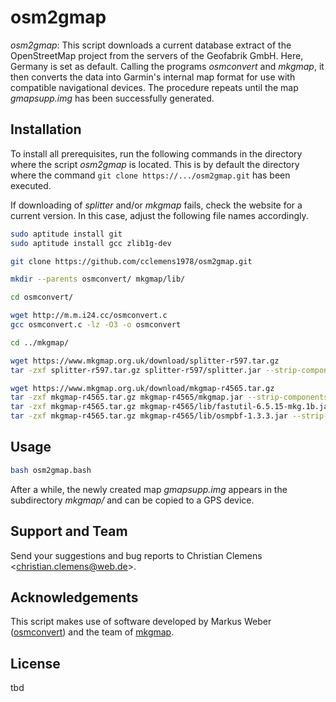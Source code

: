 # osm2gmap

*osm2gmap*: This script downloads a current database extract of the OpenStreetMap project from the servers of the Geofabrik GmbH. Here, Germany is set as default. Calling the programs *osmconvert* and *mkgmap*, it then converts the data into Garmin's internal map format for use with compatible navigational devices. The procedure repeats until the map *gmapsupp.img* has been successfully generated.

## Installation

To install all prerequisites, run the following commands in the directory where the script *osm2gmap* is located. This is by default the directory where the command `git clone https://.../osm2gmap.git` has been executed.

If downloading of *splitter* and/or *mkgmap* fails, check the website for a current version. In this case, adjust the following file names accordingly.

``` bash
sudo aptitude install git
sudo aptitude install gcc zlib1g-dev

git clone https://github.com/cclemens1978/osm2gmap.git

mkdir --parents osmconvert/ mkgmap/lib/

cd osmconvert/

wget http://m.m.i24.cc/osmconvert.c
gcc osmconvert.c -lz -O3 -o osmconvert

cd ../mkgmap/

wget https://www.mkgmap.org.uk/download/splitter-r597.tar.gz
tar -zxf splitter-r597.tar.gz splitter-r597/splitter.jar --strip-components=1

wget https://www.mkgmap.org.uk/download/mkgmap-r4565.tar.gz
tar -zxf mkgmap-r4565.tar.gz mkgmap-r4565/mkgmap.jar --strip-components=1
tar -zxf mkgmap-r4565.tar.gz mkgmap-r4565/lib/fastutil-6.5.15-mkg.1b.jar --strip-components=1
tar -zxf mkgmap-r4565.tar.gz mkgmap-r4565/lib/osmpbf-1.3.3.jar --strip-components=1
```

## Usage

``` bash
bash osm2gmap.bash
```

After a while, the newly created map *gmapsupp.img* appears in the subdirectory *mkgmap/* and can be copied to a GPS device.

## Support and Team

Send your suggestions and bug reports to Christian Clemens <<christian.clemens@web.de>>.

## Acknowledgements

This script makes use of software developed by Markus Weber ([osmconvert](https://wiki.openstreetmap.org/wiki/Osmconvert)) and the team of [mkgmap](https://www.mkgmap.org.uk/).

## License

tbd
